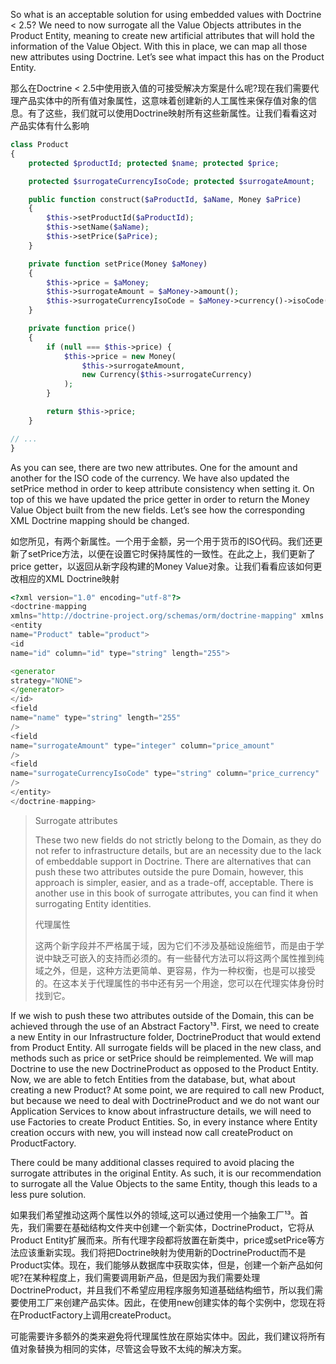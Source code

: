 So what is an acceptable solution for using embedded values with Doctrine &lt; 2.5? We need to now surrogate all the Value Objects attributes in the Product Entity, meaning to create new artificial attributes that will hold the information of the Value Object. With this in place, we can map all those new attributes using Doctrine. Let’s see what impact this has on the Product Entity.

那么在Doctrine &lt; 2.5中使用嵌入值的可接受解决方案是什么呢?现在我们需要代理产品实体中的所有值对象属性，这意味着创建新的人工属性来保存值对象的信息。有了这些，我们就可以使用Doctrine映射所有这些新属性。让我们看看这对产品实体有什么影响

```php
class Product
{
    protected $productId; protected $name; protected $price;

    protected $surrogateCurrencyIsoCode; protected $surrogateAmount;

    public function construct($aProductId, $aName, Money $aPrice)
    {
        $this->setProductId($aProductId);
        $this->setName($aName);
        $this->setPrice($aPrice);
    }

    private function setPrice(Money $aMoney)
    {
        $this->price = $aMoney;
        $this->surrogateAmount = $aMoney->amount();
        $this->surrogateCurrencyIsoCode = $aMoney->currency()->isoCode();
    }

    private function price()
    {
        if (null === $this->price) {
            $this->price = new Money(
                $this->surrogateAmount,
                new Currency($this->surrogateCurrency)
            );
        }

        return $this->price;
    }

// ...
}
```

As you can see, there are two new attributes. One for the amount and another for the ISO code of the currency. We have also updated the setPrice method in order to keep attribute consistency when setting it. On top of this we have updated the price getter in order to return the Money Value Object built from the new fields. Let’s see how the corresponding XML Doctrine mapping should be changed.

如您所见，有两个新属性。一个用于金额，另一个用于货币的ISO代码。我们还更新了setPrice方法，以便在设置它时保持属性的一致性。在此之上，我们更新了price getter，以返回从新字段构建的Money Value对象。让我们看看应该如何更改相应的XML Doctrine映射

```php
<?xml version="1.0" encoding="utf-8"?>
<doctrine-mapping
xmlns="http://doctrine-project.org/schemas/orm/doctrine-mapping" xmlns:xsi="http://www.w3.org/2001/XMLSchema-instance" xsi:schemaLocation="http://doctrine-project.org/schemas/orm/doctrine-mapping https://raw.github.com/doctrine/doctrine2/master/doctrine-mapping.xsd">
<entity
name="Product" table="product">
<id
name="id" column="id" type="string" length="255">

<generator
strategy="NONE">
</generator>
</id>
<field
name="name" type="string" length="255"
/>
<field
name="surrogateAmount" type="integer" column="price_amount"
/>
<field
name="surrogateCurrencyIsoCode" type="string" column="price_currency"
/>
</entity>
</doctrine-mapping>
```

> Surrogate attributes
>
> These two new fields do not strictly belong to the Domain, as they do not refer to infrastructure details, but are an necessity due to the lack of embeddable support in Doctrine. There are alternatives that can push these two attributes outside the pure Domain, however, this approach is simpler, easier, and as a trade-off, acceptable. There is another use in this book of surrogate attributes, you can find it when surrogating Entity identities.
>
> 代理属性
>
> 这两个新字段并不严格属于域，因为它们不涉及基础设施细节，而是由于学说中缺乏可嵌入的支持而必须的。有一些替代方法可以将这两个属性推到纯域之外，但是，这种方法更简单、更容易，作为一种权衡，也是可以接受的。在这本关于代理属性的书中还有另一个用途，您可以在代理实体身份时找到它。

If we wish to push these two attributes outside of the Domain, this can be achieved through the use of an Abstract Factory¹³. First, we need to create a new Entity in our Infrastructure folder, DoctrineProduct that would extend from Product Entity. All surrogate fields will be placed in the new class, and methods such as price or setPrice should be reimplemented. We will map Doctrine to use the new DoctrineProduct as opposed to the Product Entity. Now, we are able to fetch Entities from the database, but, what about creating a new Product? At some point, we are required to call new Product, but because we need to deal with DoctrineProduct and we do not want our Application Services to know about infrastructure details, we will need to use Factories to create Product Entities. So, in every instance where Entity creation occurs with new, you will instead now call createProduct on ProductFactory.

There could be many additional classes required to avoid placing the surrogate attributes in the original Entity. As such, it is our recommendation to surrogate all the Value Objects to the same Entity, though this leads to a less pure solution.

如果我们希望推动这两个属性以外的领域,这可以通过使用一个抽象工厂¹³。首先，我们需要在基础结构文件夹中创建一个新实体，DoctrineProduct，它将从Product Entity扩展而来。所有代理字段都将放置在新类中，price或setPrice等方法应该重新实现。我们将把Doctrine映射为使用新的DoctrineProduct而不是Product实体。现在，我们能够从数据库中获取实体，但是，创建一个新产品如何呢?在某种程度上，我们需要调用新产品，但是因为我们需要处理DoctrineProduct，并且我们不希望应用程序服务知道基础结构细节，所以我们需要使用工厂来创建产品实体。因此，在使用new创建实体的每个实例中，您现在将在ProductFactory上调用createProduct。

可能需要许多额外的类来避免将代理属性放在原始实体中。因此，我们建议将所有值对象替换为相同的实体，尽管这会导致不太纯的解决方案。

